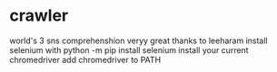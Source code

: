 # crawler
world's 3 sns comprehenshion
veryy great thanks to leeharam
install selenium with python -m pip install selenium
install your current chromedriver
add chromedriver to PATH
